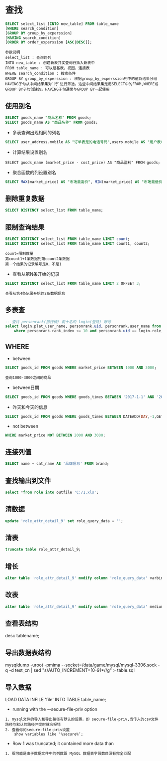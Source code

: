 # 查找
```sql
SELECT select_list [INTO new_table] FROM table_name
[WHERE search_condition] 
[GROUP BY group_by_experssion] 
[HAVING search_condition]
[ORDER BY order_experssion [ASC|DESC]];
```
```
参数说明
select_list : 查询的列
INTO new_table : 创建新表并奖查询行插入新表中
FROM table_name : 可以是基表，视图，连接表
WHERE search_condition : 搜索条件
GROUP BY group_by_experssion : 根据group_by_experssion列中的值将结果分组
HAVING子句从中间结果集对`行`进行筛选，这些中间结果集是用SELECT中的FROM,WHERE或GROUP BY子句创建的。HAVING子句通常与GROUP BY一起使用
```

## 使用别名
```sql
SELECT goods_name "商品名称" FROM goods;
SELECT goods_name AS "商品名称" FROM goods;
```
- 多表查询出现相同的列名
```sql
SELECT user_address.mobile AS "订单表是的电话号码",users.mobile AS "用户表中的电话号码" FROM user_address,users WHERE user_address.user_id = users.user_id;
```
- 计算结果设置别名
```
SELECT goods_name (market_price - cost_price) AS "商品盈利" FROM goods;
```
- 聚合函数的列设置别名
```sql
SELECT MAX(market_price) AS "市场最高价", MIN(market_price) AS "市场最低价" FROM goods;
```

## 删除重复数据
```sql
SELECT DISTINCT select_list FROM table_name;
```

## 限制查询结果
```sql
SELECT DISTINCT select_list FROM table_name LIMIT count;
SELECT DISTINCT select_list FROM table_name LIMIT count1, count2;
```
```
count=限制数量
第count1+1条数据到第count2条数据
第一个结果的记录编号是0，不是1
```
- 查看从第N条开始的记录
```sql
SELECT DISTINCT select_list FROM table_name LIMIT 2 OFFSET 3;
```
```
查看从第4条记录开始的2条数据信息
```

## 多表查
```sql
-- 查找 personrank(排行榜) 前十名的 login(登陆) 账号
select login.plat_user_name, personrank.uid, personrank.user_name from login, personrank
    where personrank.rank_index <= 10 and personrank.uid == login.role_id_1;
```

## WHERE
- between
```sql
SELECT goods_id FROM goods WHERE market_price BETWEEN 1000 AND 3000;
```
```
查询1000-3000之间的商品
```
- between日期
```sql
SELECT goods_id FROM goods WHERE goods_times BETWEEN '2017-1-1' AND '2018-1-1';
```
- 昨天和今天的信息
```sql
SELECT goods_id FROM goods WHERE goods_times BETWEEN DATEADD(DAY,-1,GETDATE()) AND GETDATE();
```
- not between
```sql
WHERE market_price NOT BETWEEN 2000 AND 3000;
```

## 连接列值
```sql
SELECT name + cat_name AS '品牌信息' FROM brand;
```

## 查找输出到文件
```sql
select *from role into outfile 'C:/1.xls';
```

## 清数据
```sql
update 'role_attr_detail_9' set role_query_data = '';
```

## 清表
```sql
truncate table role_attr_detail_9;
```

## 增长
```sql
alter table 'role_attr_detail_9' modify column 'role_query_data' varbinary(10240) NOT NULL default '' COMMENT '测试' after ''role_id;
```

## 改表
```sql
alter table 'role_attr_detail_9' modify column 'role_query_data' mediumblob NUT NULL default '' COMMENT '测试' after ''role_id;
```

## 查看表结构
desc tablename;

## 导出数据表结构
mysqldump -uroot -pmima --socket=/data/game/mysql/mysql-3306.sock -q -d test_cn | sed "s/AUTO_INCREMENT=[0-9]*//g" > table.sql

## 导入数据
LOAD DATA INFILE 'file' INTO TABLE table_name;
- running with the --secure-file-priv option
```
1. mysql文件的导入和导出路径有默认的设置，即 secure-file-priv,当传入的csv文件路径与默认的路径冲突时就会报错
2. 查看你的secure-file-priv设置
    show variables like ‘%secure%’;
```
- Row 1 was truncated; it contained more data than
```
1. 很可能是由于数据文件中的列数跟 MySQL 数据表字段数目没有完全匹配
```

